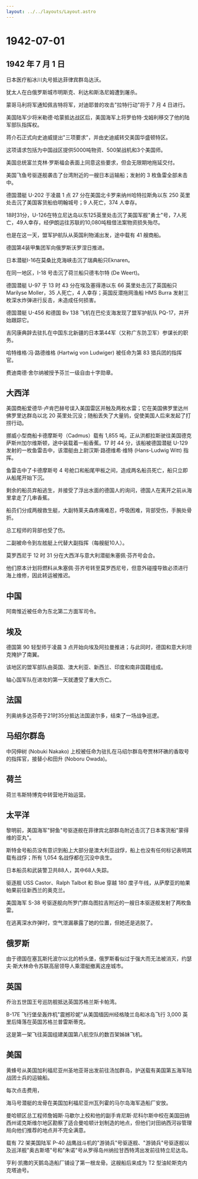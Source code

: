 ```yaml
---
layout: ../../layouts/Layout.astro
---
```


# 1942-07-01

## 1942 年 7 月 1 日

日本医疗船冰川丸号抵达菲律宾群岛达沃。

犹太人在白俄罗斯城市明斯克、利达和斯洛尼姆遭到屠杀。

蒙哥马利将军通知佩吉特将军，对迪耶普的攻击"拉特行动"将于 7 月 4 日进行。

美国陆军少将米勒德·哈蒙抵达战区后，美国海军上将罗伯特·戈姆利移交了他的陆军部队指挥权。

蒋介石正式向史迪威提出"三项要求"，并由史迪威转交美国华盛顿特区。

这项请求包括为中国战区提供5000吨物资、500架战机和3个美国师。

美国总统富兰克林·罗斯福会表面上同意这些要求，但会无限期地拖延交付。

美国飞鱼号驱逐舰袭击了台湾附近的一艘日本运输船；发射的 3
枚鱼雷全部未击中。

德国潜艇 U-202 于凌晨 1 点 27 分在美国北卡罗来纳州哈特拉斯角以东 250
英里处击沉了美国客货船伯明翰城号；9 人死亡，374 人幸存。

18时31分，U-126在特立尼达岛以东125英里处击沉了美国军舰"勇士"号，7人死亡，49人幸存，经伊朗运往苏联的10,080吨租借法案物资损失殆尽。

也是在这一天，盟军护航队从英国利物浦出发，途中载有 41 艘商船。

德国第4装甲集团军向俄罗斯沃罗涅日推进。

日本潜艇I-16在莫桑比克海峡击沉了瑞典船只Eknaren。

在同一地区，I-18 号击沉了荷兰船只德韦尔特 (De Weert)。

德国潜艇 U-97 于 13 时 43 分在埃及塞得港以东 66 英里处击沉了英国船只
Marilyse Moller，35 人死亡，4 人幸存；英国反潜拖网渔船 HMS Burra
发射三枚深水炸弹进行反击，未造成任何损害。

德国潜艇 U-456 和德国 Bv 138 飞机在巴伦支海发现了盟军护航队
PQ-17，并开始跟踪它。

吉冈康典辞去驻扎在中国东北新疆的日本第44军（又称广东防卫军）参谋长的职务。

哈特维格·冯·路德维格 (Hartwig von Ludwiger) 被任命为第 83
猎兵团的指挥官。

费迪南德·舍尔纳被授予芬兰一级自由十字勋章。

## 大西洋

美国商船爱德华·卢肯巴赫号误入美国雷区并触及两枚水雷；它在美国佛罗里达州佛罗里达群岛以北
20 英里处沉没；随船丢失了大量钨，促使美国人后来发起了打捞行动。

挪威小型商船卡德摩斯号（Cadmus）载有 1,855
吨，正从洪都拉斯驶往美国德克萨斯州加尔维斯顿，途中装载着一船香蕉。17 时
44 分，该船被德国潜艇 U-129
发射的一枚鱼雷击中，该潜艇由上尉汉斯·路德维希·维特 (Hans-Ludwig Witt)
指挥。

鱼雷击中了卡德摩斯号 4
号舱口和船尾甲板之间，造成两名船员死亡，船只立即从船尾开始下沉。

剩余的船员弃船逃生，并接受了浮出水面的德国人的询问，德国人在离开之前从海里拿走了几串香蕉。

船员们分成两艘救生艇，大副特莱夫森疼痛难忍，呼吸困难，背部受伤，手腕处骨折。

总工程师的背部也受了伤。

二副被命令到左舷艇上代替大副指挥（每艘艇10人）。

莫罗西尼于 12 时 31 分在大西洋与意大利潜艇朱塞佩·芬齐号会合。

他们原本计划将燃料从朱塞佩·芬齐号转至莫罗西尼号，但意外碰撞导致必须进行海上维修，因此转运被推迟。

## 中国

阿南惟近被任命为东北第二方面军司令。

## 埃及

德国第 90 轻型师于凌晨 3
点开始向埃及阿拉曼推进；与此同时，德国和意大利坦克掩护了南翼。

该地区的盟军部队由英国、澳大利亚、新西兰、印度和南非国籍组成。

轴心国军队在进攻的第一天就遭受了重大伤亡。

## 法国

列奥纳多达芬奇于21时35分抵达法国波尔多，结束了一场战争巡逻。

## 马绍尔群岛

中冈伸树 (Nobuki Nakako)
上校被任命为驻扎在马绍尔群岛夸贾林环礁的香取号的指挥官，接替小和田升
(Noboru Owada)。

## 荷兰

荷兰韦斯特博克中转营地开始运营。

## 太平洋

黎明前，美国海军"鲟鱼"号驱逐舰在菲律宾北部群岛附近击沉了日本客货船"蒙得维的亚丸"。

斯特金号船员没有意识到船上大部分是澳大利亚战俘，船上也没有任何标记表明其载有战俘；所有
1,054 名战俘都在沉没中丧生。

日本船员和武装警卫共88人，其中68人失踪。

驱逐舰 USS Castor、Ralph Talbot 和 Blue 穿越 180
度子午线，从萨摩亚的帕果帕果前往新西兰的奥克兰。

美国海军 S-38
号驱逐舰向所罗门群岛图拉吉附近的一艘日本驱逐舰发射了两枚鱼雷。

在逃离深水炸弹时，空气泄漏暴露了她的位置，但她还是逃脱了。

## 俄罗斯

由于德国在塞瓦斯托波尔以北的桥头堡，俄罗斯看似过于强大而无法被消灭，约瑟夫·斯大林命令苏联高层领导人乘潜艇撤离这座城市。

## 英国

乔治五世国王号巡防舰抵达英国苏格兰斯卡帕湾。

B-17E 飞行堡垒轰炸机"震撼珍妮"从美国缅因州经格陵兰岛和冰岛飞行 3,000
英里后降落在英国苏格兰普雷斯蒂克。

这是第一架飞往英国组建美国第八航空队的数百架姊妹飞机。

## 美国

黄蜂号从美国加利福尼亚州圣地亚哥出发前往汤加群岛，护送载有美国第五海军陆战团士兵的运输船。

每次点击费用，

海马号潜艇的龙骨在美国加利福尼亚州瓦列霍的马尔岛海军造船厂安放。

曼哈顿区总工程师詹姆斯·马歇尔上校和他的副手肯尼斯·尼科尔斯中校在美国田纳西州诺克斯维尔地区勘察了适合曼哈顿计划制造的地点，但他们对田纳西河谷管理局向他们推荐的地点并不完全满意。

载有 72 架美国陆军 P-40
战鹰战斗机的"游骑兵"号驱逐舰、"游骑兵"号驱逐舰以及巡洋舰"奥古斯塔"号和"朱诺"号从罗得岛州纳拉甘西特湾出发前往特立尼达岛。

亨利·凯撒的天鹅岛造船厂铺设了第一根龙骨。这艘船后来成为 T2
型油轮斯克内克塔迪号。